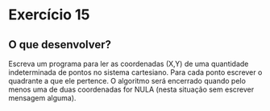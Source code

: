 # Exercício 15

## O que desenvolver? 

Escreva um programa para ler as coordenadas (X,Y) de uma quantidade indeterminada de pontos no sistema
cartesiano. Para cada ponto escrever o quadrante a que ele pertence. O algoritmo será encerrado quando pelo
menos uma de duas coordenadas for NULA (nesta situação sem escrever mensagem alguma).